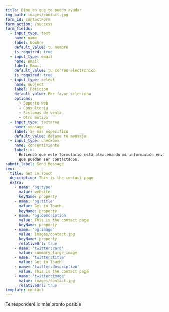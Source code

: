 ```yaml
---
title: Dime en que te puedo ayudar
img_path: images/contact.jpg
form_id: contactForm
form_action: /success
form_fields:
  - input_type: text
    name: name
    label: Nombre
    default_value: tu nombre
    is_required: true
  - input_type: email
    name: email
    label: Email
    default_value: tu correo electronico
    is_required: true
  - input_type: select
    name: subject
    label: Peticion
    default_value: Por favor seleciona
    options:
      - Soporte web
      - Consultoria
      - Sistemas de venta
      - Otro motivo
  - input_type: textarea
    name: message
    label: Se mas especifico
    default_value: dejame tu mensaje
  - input_type: checkbox
    name: consentimiento
    label: >-
      Entiendo que este formulario está almacenando mi información enviada para
      que puedan ser contactados.
submit_label: Send Message
seo:
  title: Get in Touch
  description: This is the contact page
  extra:
    - name: 'og:type'
      value: website
      keyName: property
    - name: 'og:title'
      value: Get in Touch
      keyName: property
    - name: 'og:description'
      value: This is the contact page
      keyName: property
    - name: 'og:image'
      value: images/contact.jpg
      keyName: property
      relativeUrl: true
    - name: 'twitter:card'
      value: summary_large_image
    - name: 'twitter:title'
      value: Get in Touch
    - name: 'twitter:description'
      value: This is the contact page
    - name: 'twitter:image'
      value: images/contact.jpg
      relativeUrl: true
template: contact
---
```

Te responderé lo más pronto posible
